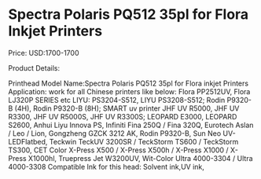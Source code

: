 # Spectra Polaris PQ512 35pl for Flora Inkjet Printers

Price: USD:1700-1700

Product Details:

Printhead Model Name:Spectra Polaris PQ512 35pl for
Flora inkjet Printers
Application: work for all Chinese printers like below:
Flora PP2512UV, Flora LJ320P SERIES etc
LIYU: PS3204-S512, LIYU PS3208-S512;
Rodin P9320-B (4H), Rodin P9320-B (8H);
SMART uv printer
JHF UV R5000, JHF UV R3300, JHF UV R5000S, JHF UV R3300S;
LEOPARD E3000, LEOPARD S2600,
Anhui Liyu Innova PS,
Infiniti Fina 250Q / Fina 320Q,
Eurotech Aslan / Leo / Lion,
Gongzheng GZCK 3212 AK,
Rodin P9320-B,
Sun Neo UV-LEDFlatbed,
Teckwin TeckUV 3200SR / TeckStorm TS600 / TeckStorm TS300, CET Color X-Press X500 / X-Press X500h / X-Press X1000 / X-Press X1000hl,
Truepress Jet W3200UV,
Wit-Color Ultra 4000-3304 / Ultra 4000-3308
Compatible Ink for this head: Solvent ink,UV ink,
